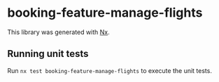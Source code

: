# booking-feature-manage-flights

This library was generated with [Nx](https://nx.dev).

## Running unit tests

Run `nx test booking-feature-manage-flights` to execute the unit tests.
